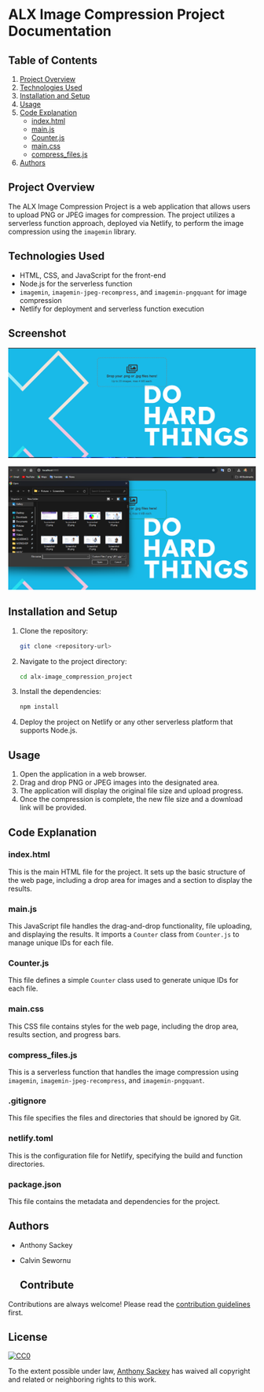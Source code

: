# ALX Image Compression Project Documentation

## Table of Contents

1. [Project Overview](#project-overview)
2. [Technologies Used](#technologies-used)
3. [Installation and Setup](#installation-and-setup)
4. [Usage](#usage)
5. [Code Explanation](#code-explanation)
    - [index.html](#indexhtml)
    - [main.js](#mainjs)
    - [Counter.js](#counterjs)
    - [main.css](#maincss)
    - [compress_files.js](#compress_filesjs)
6. [Authors](#authors)

## Project Overview

The ALX Image Compression Project is a web application that allows users to upload PNG or JPEG images for compression. The project utilizes a serverless function approach, deployed via Netlify, to perform the image compression using the `imagemin` library.

## Technologies Used

- HTML, CSS, and JavaScript for the front-end
- Node.js for the serverless function
- `imagemin`, `imagemin-jpeg-recompress`, and `imagemin-pngquant` for image compression
- Netlify for deployment and serverless function execution

## Screenshot
![Screenshot](https://github.com/Anthony-cloud-1/alx-image_compression_project/blob/main/main/img/imagecompress1.png)

![Screenshot](https://github.com/Anthony-cloud-1/alx-image_compression_project/blob/main/main/img/imagecompress2.png)

## Installation and Setup

1. Clone the repository:
   ```sh
   git clone <repository-url>
   ```
2. Navigate to the project directory:
   ```sh
   cd alx-image_compression_project
   ```
3. Install the dependencies:
   ```sh
   npm install
   ```
4. Deploy the project on Netlify or any other serverless platform that supports Node.js.

## Usage

1. Open the application in a web browser.
2. Drag and drop PNG or JPEG images into the designated area.
3. The application will display the original file size and upload progress.
4. Once the compression is complete, the new file size and a download link will be provided.

## Code Explanation

### index.html

This is the main HTML file for the project. It sets up the basic structure of the web page, including a drop area for images and a section to display the results.


### main.js

This JavaScript file handles the drag-and-drop functionality, file uploading, and displaying the results. It imports a `Counter` class from `Counter.js` to manage unique IDs for each file.


### Counter.js

This file defines a simple `Counter` class used to generate unique IDs for each file.


### main.css

This CSS file contains styles for the web page, including the drop area, results section, and progress bars.


### compress_files.js

This is a serverless function that handles the image compression using `imagemin`, `imagemin-jpeg-recompress`, and `imagemin-pngquant`.


### .gitignore

This file specifies the files and directories that should be ignored by Git.


### netlify.toml

This is the configuration file for Netlify, specifying the build and function directories.


### package.json

This file contains the metadata and dependencies for the project.


## Authors

- Anthony Sackey
- Calvin Sewornu

  ## Contribute

Contributions are always welcome!
Please read the [contribution guidelines](CONTRIBUTE.md) first.

## License

[![CC0](https://licensebuttons.net/p/zero/1.0/88x31.png)](https://creativecommons.org/publicdomain/zero/1.0/)

To the extent possible under law, [Anthony Sackey](https://github.com/Anthony-cloud-1) has waived all copyright and related or neighboring rights to this work.
